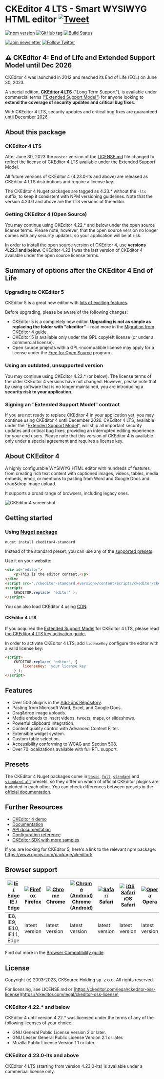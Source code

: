 # CKEditor 4 LTS - Smart WYSIWYG HTML editor [![Tweet](https://img.shields.io/twitter/url/http/shields.io.svg?style=social)](https://twitter.com/intent/tweet?text=Check%20out%20CKEditor%204%20on%20GitHub&url=https%3A%2F%2Fgithub.com%2Fckeditor%2Fckeditor4)

[![npm version](https://badge.fury.io/js/ckeditor4.svg)](https://www.npmjs.com/package/ckeditor4)
[![GitHub tag](https://img.shields.io/github/v/tag/ckeditor/ckeditor4.svg)](https://github.com/ckeditor/ckeditor4-releases)
[![Build Status](https://api.travis-ci.com/ckeditor/ckeditor4.svg?branch=master)](https://app.travis-ci.com/ckeditor/ckeditor4)

[![Join newsletter](https://img.shields.io/badge/join-newsletter-00cc99.svg)](http://eepurl.com/c3zRPr)
[![Follow Twitter](https://img.shields.io/badge/follow-twitter-00cc99.svg)](https://twitter.com/ckeditor)

## ⚠️ CKEditor 4: End of Life and Extended Support Model until Dec 2026

CKEditor 4 was launched in 2012 and reached its End of Life (EOL) on June 30, 2023.

A special edition, **[CKEditor 4 LTS](https://ckeditor.com/ckeditor-4-support/)** ("Long Term Support"), is available under commercial terms (["Extended Support Model"](https://ckeditor.com/ckeditor-4-support/)) for anyone looking to **extend the coverage of security updates and critical bug fixes**.

With CKEditor 4 LTS, security updates and critical bug fixes are guaranteed until December 2026.

## About this package

### CKEditor 4 LTS

After June 30, 2023 the `master` version of the [LICENSE.md](https://github.com/ckeditor/ckeditor4/blob/master/LICENSE.md) file changed to reflect the license of CKEditor 4 LTS available under the Extended Support Model.

All future versions of CKEditor 4 (4.23.0-lts and above) are released as CKEditor 4 LTS distributions and require a license key.

The CKEditor 4 Nuget packages are tagged as 4.23.* without the `-lts` suffix, to keep it consistent with NPM versioning guidelines. Note that the version 4.23.0 and above are the LTS versions of the editor.

### Getting CKEditor 4 (Open Source)

You may continue using CKEditor 4.22.* and below under the open source license terms. Please note, however, that the open source version no longer comes with any security updates, so your application will be at risk.

In order to install the open source version of CKEditor 4, use ****versions 4.22.1 and below****. CKEditor 4.22.1 was the last version of CKEditor 4 available under the open source license terms.

## Summary of options after the CKEditor 4 End of Life

### Upgrading to CKEditor 5

CKEditor 5 is a great new editor with [lots of exciting features](https://ckeditor.com/docs/ckeditor5/latest/features/index.html).

Before upgrading, please be aware of the following changes:

- CKEditor 5 is a completely new editor. **Upgrading is not as simple as replacing the folder with "ckeditor"** - read more in the [Migration from CKEditor 4](https://ckeditor.com/docs/ckeditor5/latest/updating/ckeditor4/migration-from-ckeditor-4.html) guide.
- CKEditor 5 is available only under the GPL copyleft license (or under a commercial license).
- Open source projects with a GPL-incompatible license may apply for a license under the [Free for Open Source](https://ckeditor.com/wysiwyg-editor-open-source/) program.

### Using an outdated, unsupported version

You may continue using CKEditor 4.22.* (or below). The license terms of the older CKEditor 4 versions have not changed. However, please note that by using software that is no longer maintained, you are introducing a **security risk to your application**.

### Signing an "Extended Support Model" contract

If you are not ready to replace CKEditor 4 in your application yet, you may continue using CKEditor 4 until December 2026.
CKEditor 4 LTS, available under the "[Extended Support Model](https://ckeditor.com/ckeditor-4-support/)", will ship all important security updates and critical bug fixes, providing an interrupted editing experience for your end users. Please note that this version of CKEditor 4 is available only under a special agreement and requires a license key.

## About CKEditor 4

A highly configurable WYSIWYG HTML editor with hundreds of features, from creating rich text content with captioned images, videos, tables, media embeds, emoji, or mentions to pasting from Word and Google Docs and drag&drop image upload.

It supports a broad range of browsers, including legacy ones.

![CKEditor 4 screenshot](https://raw.githubusercontent.com/ckeditor/ckeditor4-releases/master/.npm/assets/ckeditor4.png)

## Getting started

### Using [Nuget package](https://www.nuget.org/packages/ckeditor-standard)

```bash
nuget install ckeditor4-standard
```

Instead of the standard preset, you can use any of the [supported presets](#presets).

Use it on your website:

```html
<div id="editor">
    <p>This is the editor content.</p>
</div>
<script src="./ckeditor-standard.<version>/content/Scripts/ckeditor/ckeditor.js"></script>
<script>
    CKEDITOR.replace( 'editor' );
</script>
```

You can also load CKEditor 4 using [CDN](https://cdn.ckeditor.com/#ckeditor4).

#### CKEditor 4 LTS

If you acquired the [Extended Support Model](https://ckeditor.com/ckeditor-4-support/) for CKEditor 4 LTS, please read [the CKEditor 4 LTS key activation guide.](https://ckeditor.com/docs/ckeditor4/latest/support/licensing/license-key-and-activation.html)

In order to activate CKEditor 4 LTS, add `licenseKey` configure the editor with a valid license key:

```html
<script>
    CKEDITOR.replace( 'editor', {
        licenseKey: 'your license key'
    } );
</script>
```

## Features

* Over 500 plugins in the [Add-ons Repository](https://ckeditor.com/cke4/addons).
* Pasting from Microsoft Word, Excel, and Google Docs.
* Drag&drop image uploads.
* Media embeds to insert videos, tweets, maps, or slideshows.
* Powerful clipboard integration.
* Content quality control with Advanced Content Filter.
* Extensible widget system.
* Custom table selection.
* Accessibility conforming to WCAG and Section 508.
* Over 70 localizations available with full RTL support.

## Presets

The CKEditor 4 Nuget packages come in [`basic`](https://www.nuget.org/packages/ckeditor-basic), [`full`](https://www.nuget.org/packages/ckeditor-full), [`standard`](https://www.nuget.org/packages/ckeditor-standard) and [`standard-all`](https://www.nuget.org/packages/ckeditor-standard-all) presets, so they differ on which of official CKEditor plugins are included in each other. You can check differences between presets in the [official documentation](https://ckeditor.com/cke4/presets-all).

## Further Resources

* [CKEditor 4 demo](https://ckeditor.com/ckeditor-4/)
* [Documentation](https://ckeditor.com/docs/ckeditor4/latest/)
* [API documentation](https://ckeditor.com/docs/ckeditor4/latest/api/index.html)
* [Configuration reference](https://ckeditor.com/docs/ckeditor4/latest/api/CKEDITOR_config.html)
* [CKEditor SDK with more samples](https://sdk.ckeditor.com/)

If you are looking for CKEditor 5, here's a link to the relevant npm package: <https://www.npmjs.com/package/ckeditor5>

## Browser support

| [![IE / Edge](https://raw.githubusercontent.com/alrra/browser-logos/master/src/edge/edge_48x48.png)](http://godban.github.io/browsers-support-badges/) IE / Edge | [![Firefox](https://raw.githubusercontent.com/alrra/browser-logos/master/src/firefox/firefox_48x48.png)](http://godban.github.io/browsers-support-badges/) Firefox | [![Chrome](https://raw.githubusercontent.com/alrra/browser-logos/master/src/chrome/chrome_48x48.png)](http://godban.github.io/browsers-support-badges/) Chrome | [![Chrome (Android)](https://raw.githubusercontent.com/alrra/browser-logos/master/src/chrome/chrome_48x48.png)](http://godban.github.io/browsers-support-badges/) Chrome (Android) | [![Safari](https://raw.githubusercontent.com/alrra/browser-logos/master/src/safari/safari_48x48.png)](http://godban.github.io/browsers-support-badges/) Safari | [![iOS Safari](https://raw.githubusercontent.com/alrra/browser-logos/master/src/safari-ios/safari-ios_48x48.png)](http://godban.github.io/browsers-support-badges/) iOS Safari | [![Opera](https://raw.githubusercontent.com/alrra/browser-logos/master/src/opera/opera_48x48.png)](http://godban.github.io/browsers-support-badges/) Opera |
| --------- | --------- | --------- | --------- | --------- | --------- | --------- |
| IE8, IE9, IE10, IE11, Edge | latest version | latest version | latest version | latest version | latest version | latest version |

Find out more in the [Browser Compatibility guide](https://ckeditor.com/docs/ckeditor4/latest/guide/dev_browsers.html#officially-supported-browsers).

## License

Copyright (c) 2003-2023, CKSource Holding sp. z o.o. All rights reserved.

For licensing, see LICENSE.md or [https://ckeditor.com/legal/ckeditor-oss-license](https://ckeditor.com/legal/ckeditor-oss-license)

### CKEditor 4.22.* and below

CKEditor 4 until version 4.22.* was licensed under the terms of any of the following licenses of your choice:

 - GNU General Public License Version 2 or later.
 - GNU Lesser General Public License Version 2.1 or later.
 - Mozilla Public License Version 1.1 or later.

### CKEditor 4.23.0-lts and above

CKEditor 4 LTS (starting from version 4.23.0-lts) is available under a commercial license only.
